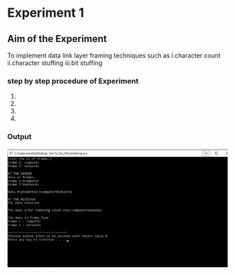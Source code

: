 # Experiment 1

## Aim of the Experiment
To implement data link layer framing techniques such as
i.character count ii.character stuffing iii.bit stuffing

### step by step procedure of Experiment
1.
2.
3.
4.

### Output
![output](output_1.png)
